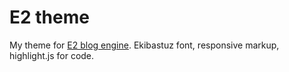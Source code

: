 # E2 theme
My theme for [E2 blog engine](http://blogengine.ru/).
Ekibastuz font, responsive markup, highlight.js for code.